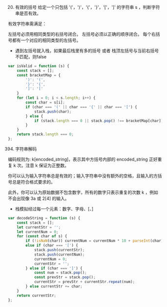20. 有效的括号
给定一个只包括 '('，')'，'{'，'}'，'['，']' 的字符串 s ，判断字符串是否有效。

有效字符串需满足：

左括号必须用相同类型的右括号闭合。
左括号必须以正确的顺序闭合。
每个右括号都有一个对应的相同类型的左括号。
- 遇到左括号就入栈，如果最后栈里有多的括号 或者 栈顶左括号与当前右括号不匹配，则false
```js
var isValid = function (s) {
    const stack = [];
    const bracketMap = {
        ')': '(',
        '}': '{',
        ']': '['
    }
    for (let i = 0; i < s.length; i++) {
        const char = s[i];
        if (char === '(' || char === '{' || char === '[') {
            stack.push(char);
        } else {
            if (stack.length === 0 || stack.pop() !== bracketMap[char]) return false;
        }
    }
    return stack.length === 0;
};
```
394. 字符串解码

编码规则为: k[encoded_string]，表示其中方括号内部的 encoded_string 正好重复 k 次。注意 k 保证为正整数。

你可以认为输入字符串总是有效的；输入字符串中没有额外的空格，且输入的方括号总是符合格式要求的。

此外，你可以认为原始数据不包含数字，所有的数字只表示重复的次数 k ，例如不会出现像 3a 或 2[4] 的输入。

- 栈模拟经过每一个元素：数字、字母、[、]
```js
var decodeString = function (s) {
    const stack = [];
    let currentStr = '';
    let currentNum = 0;
    for (const char of s) {
        if (!isNaN(char)) currentNum = currentNum * 10 + parseInt(char);
        else if (char === '[') {
            stack.push(currentStr);
            stack.push(currentNum);
            currentNum = 0;
            currentStr = '';
        } else if (char === ']') {
            const num = stack.pop();
            const prevStr = stack.pop();
            currentStr = prevStr + currentStr.repeat(num);
        } else currentStr += char;
    }
    return currentStr;
};
```